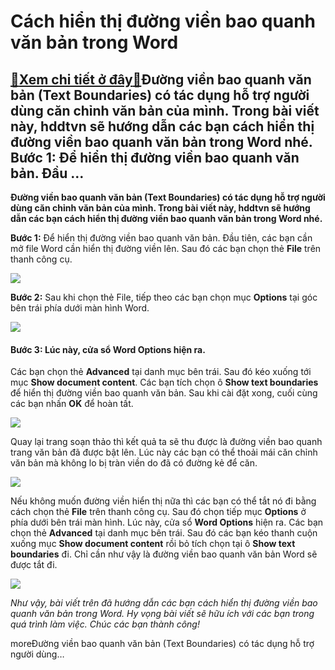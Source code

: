 Cách hiển thị đường viền bao quanh văn bản trong Word
=====================================================

[:gift:Xem chi tiết ở đây:gift:](https://hddtvn.com/cach-hien-thi-duong-vien-bao-quanh-van-ban-trong-word/)Đường viền bao quanh văn bản (Text Boundaries) có tác dụng hỗ trợ người dùng căn chỉnh văn bản của mình. Trong bài viết này, hddtvn sẽ hướng dẫn các bạn cách hiển thị đường viền bao quanh văn bản trong Word nhé. Bước 1: Để hiển thị đường viền bao quanh văn bản. Đầu …
---------------------------------------------------------------------------------------------------------------------------------------------------------------------------------------------------------------------------------------------------------------------------

**Đường viền bao quanh văn bản (Text Boundaries) có tác dụng hỗ trợ người dùng căn chỉnh văn bản của mình. Trong bài viết này, hddtvn sẽ hướng dẫn các bạn cách hiển thị đường viền bao quanh văn bản trong Word nhé.**


**Bước 1:** Để hiển thị đường viền bao quanh văn bản. Đầu tiên, các bạn cần mở file Word cần hiển thị đường viền lên. Sau đó các bạn chọn thẻ **File** trên thanh công cụ.


[![](https://hddtvn.com/wp-content/uploads/2021/01/fijBmkM.png)](https://hddtvn.com/wp-content/uploads/2021/01/fijBmkM.png)


**Bước 2:** Sau khi chọn thẻ File, tiếp theo các bạn chọn mục **Options** tại góc bên trái phía dưới màn hình Word.


![](https://hddtvn.com/wp-content/uploads/2021/01/Id0jvuh.png)


#### **Bước 3:** Lúc này, cửa sổ **Word Options** hiện ra.


Các bạn chọn thẻ **Advanced** tại danh mục bên trái. Sau đó kéo xuống tới mục **Show document content**. Các bạn tích chọn ô **Show text boundaries** để hiển thị đường viền bao quanh văn bản. Sau khi cài đặt xong, cuối cùng các bạn nhấn **OK** để hoàn tất.


![](https://hddtvn.com/wp-content/uploads/2021/01/KliEafl.png)


Quay lại trang soạn thảo thì kết quả ta sẽ thu được là đường viền bao quanh trang văn bản đã được bật lên. Lúc này các bạn có thể thoải mái căn chỉnh văn bản mà không lo bị tràn viền do đã có đường kẻ để căn.


![](https://hddtvn.com/wp-content/uploads/2021/01/xO3sdVT.png)


Nếu không muốn đường viền hiển thị nữa thì các bạn có thể tắt nó đi bằng cách chọn thẻ **File** trên thanh công cụ. Sau đó chọn tiếp mục **Options** ở phía dưới bên trái màn hình. Lúc này, cửa sổ **Word Options** hiện ra. Các bạn chọn thẻ **Advanced** tại danh mục bên trái. Sau đó các bạn kéo thanh cuộn xuống mục **Show document content** rồi bỏ tích chọn tại ô **Show text boundaries** đi. Chỉ cần như vậy là đường viền bao quanh văn bản Word sẽ được tắt đi.


![](https://hddtvn.com/wp-content/uploads/2021/01/upzhhRT.png)


*Như vậy, bài viết trên đã hướng dẫn các bạn cách hiển thị đường viền bao quanh văn bản trong Word. Hy vọng bài viết sẽ hữu ích với các bạn trong quá trình làm việc. Chúc các bạn thành công!*


moreĐường viền bao quanh văn bản (Text Boundaries) có tác dụng hỗ trợ người dùng…

